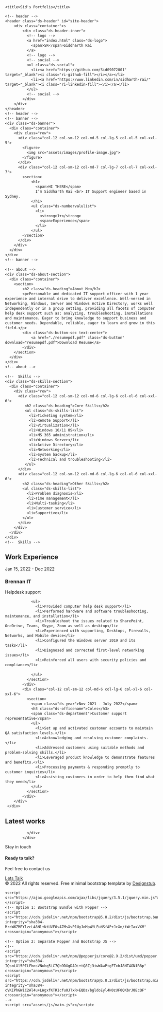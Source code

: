 <!doctype html>
<html lang="en">
  <head>
    <!-- Required meta tags -->
    <meta charset="utf-8">
    <meta name="viewport" content="width=device-width, initial-scale=1">
      <!-- Google Fots -->
     <link rel="preconnect" href="https://fonts.googleapis.com">
    <link rel="preconnect" href="https://fonts.gstatic.com" crossorigin>
    <link href="https://fonts.googleapis.com/css2?family=Inter:wght@100;200;300;400;500;600;700;800;900&display=swap" rel="stylesheet">
      <!-- Remixicon Icon -->
      <link href="https://cdn.jsdelivr.net/npm/remixicon@2.5.0/fonts/remixicon.css" rel="stylesheet">
      <!-- Remixicon Icon -->
      <!-- Bootstrap CSS -->
      <link href="https://cdn.jsdelivr.net/npm/bootstrap@5.0.2/dist/css/bootstrap.min.css" rel="stylesheet" integrity="sha384-EVSTQN3/azprG1Anm3QDgpJLIm9Nao0Yz1ztcQTwFspd3yD65VohhpuuCOmLASjC" crossorigin="anonymous">
      <link href="https://unpkg.com/aos@2.3.1/dist/aos.css" rel="stylesheet">
      <!-- Main CSS -->
      <link href="assets/css/main.css" rel="stylesheet">


    <title>Sid's Portfolio</title>
  </head>
  <body>
   
    <!-- header -->
    <header class="ds-header" id="site-header">
        <div class="container">s
            <div class="ds-header-inner">
              <!-- logo -->
              <a href="index.html" class="ds-logo">
                <span>SR</span>Siddharth Rai
              </a>
              <!-- logo -->
              <!-- social -->
              <ul class="ds-social">
                <li><a href="https://github.com/Sid09072001" target="_blank"><i class="ri-github-fill"></i></a></li>
                <li><a href="https://www.linkedin.com/in/sidharth-rai/" target="_blank"><i class="ri-linkedin-fill"></i></a></li>
              </ul>
              <!-- social -->
            </div>
        </div>
    </header>
    <!-- header -->
    <!-- banner -->
    <div class="ds-banner">
      <div class="container">
        <div class="row">
          <div class="col-12 col-sm-12 col-md-5 col-lg-5 col-xl-5 col-xxl-5">
            <figure>
              <img src="assets/images/profile-image.jpg">
            </figure>
          </div>
          <div class="col-12 col-sm-12 col-md-7 col-lg-7 col-xl-7 col-xxl-7">
            <section>
                <h1>
                  <span>HI THERE</span>
                  I’m Siddharth Rai <br> IT Support engineer based in Sydney.
                </h1>
                <ul class="ds-numbervalulist">
                  <li>
                    <strong>1+</strong>
                    <span>Experience</span>
                  </li>
                </ul>
            </section>
          </div>
        </div>
      </div>
    </div>
    <!-- banner -->

    <!-- about -->
    <div class="ds-about-section">
      <div class="container">
        <section>
            <h2 class="ds-heading">About Me</h2>
            <p>Personable and dedicated IT support officer with 1 year experience and internal drive to deliver excellence. Well-versed in Networking, Windows, Server and Windows Active Directory, works well independently or in a group setting, providing all facets of computer help desk support such as: analyzing, troubleshooting, installations and maintenance. Eager to bring knowledge to support business and customer needs. Dependable, reliable, eager to learn and grow in this field.</p>
            <div class="ds-button-sec text-center">
                <a href="./resumepdf.pdf" class="ds-button" download="resumepdf.pdf">Download Resume</a>
            </div>
        </section>
      </div>
    </div>
    <!-- about -->

    <!--  Skills -->
    <div class="ds-skills-section">
      <div class="container">
        <div class="row">
          <div class="col-12 col-sm-12 col-md-6 col-lg-6 col-xl-6 col-xxl-6">
             <h2 class="ds-heading">Core Skills</h2>
             <ul class="ds-skills-list">
               <li>Ticketing system</li>
               <li>Remote Support</li>
               <li>Virtualization</li>
               <li>Windows 10/11 OS</li>
               <li>MS 365 administration</li>
               <li>Windows Server</li>
               <li>Active Directory</li>
               <li>Networking</li>
               <li>System backup</li>
               <li>Technical and troubleshooting</li>
             </ul>
          </div>
          <div class="col-12 col-sm-12 col-md-6 col-lg-6 col-xl-6 col-xxl-6">
            <h2 class="ds-heading">Other Skills</h2>
            <ul class="ds-skills-list">
              <li>Problem diagnosis</li>
              <li>Time management</li>
              <li>Multi-tasking</li>
              <li>Customer service</li>
              <li>Supportive</li>
            </ul>
          </div>
        </div>
      </div>
    </div>
    <!--  Skills -->

   <!-- Experience -->
   <div class="ds-experience-section">
     <div class="container">
        <h2 class="ds-heading">Work Experience</h2>
        <div class="row ds-experience-list">
            <div class="col-12 col-sm-12 col-md-6 col-lg-6 col-xl-6 col-xxl-6">
              <section>
                <span class="ds-year">Jan 15, 2022 - Dec 2022</span>
                <h3 class="ds-officename">Brennan IT</h3>
                <span class="ds-department">Helpdesk support</span>
          
                <ul>
                  <li>Provided computer help desk support</li>
                  <li>Performed hardware and software troubleshooting, maintenance, and installation</li>
                  <li>Troubleshoot the issues related to SharePoint, OneDrive, Teams, Skype, Zoom as well as desktop</li>
                  <li>Experienced with supporting, Desktops, Firewalls, Networks, and Mobile device</li>
                  <li>Configured the Windows server 2019 and its tasks</li>
                  <li>Diagnosed and corrected first-level networking issues</li>
                  <li>Reinforced all users with security policies and compliance</li>
            
                </ul>
              </section>
            </div>
            <div class="col-12 col-sm-12 col-md-6 col-lg-6 col-xl-6 col-xxl-6">
              <section>
                <span class="ds-year">Nov 2021 - July 2022</span>
                <h3 class="ds-officename">Coles</h3>
                <span class="ds-department">Customer support representative</span>
                <ul>
                  <li>Set up and activated customer accounts to maintain QA satisfaction levels.</li>
                  <li>Acknowledging and resolving customer complaints.</li>
                  <li>Addressed customers using suitable methods and problem-solving skills.</li>
                  <li>Leveraged product knowledge to demonstrate features and benefits.</li>
                  <li>Processing payments & responding promptly to customer inquiries</li>
                  <li>Assisting customers in order to help them find what they need</li>
                </ul>
              </section>
            </div>
        </div>
     </div>
   </div>
    <!-- Experience -->

   <!--  Work -->
   <div class="ds-work-section">
     <div class="container">
          <h2 class="ds-heading">Latest works</h2>
          
              </div>
            </div>
   <!--  Work -->

   <!--  footer -->
   <footer class="ds-footer text-center">
     <div class="container">
        <section>
          <span>Stay in touch</span>
          <h4>Ready to talk?</h4>
          <p>Feel free to contact us</p>
          <a href="mailto:sidharthrai.rai33@gmail.com" class="ds-button">Lets Talk</a>
        </section>
        <span class="ds-copyright">© 2022 All rights reserved. Free minimal bootstrap template by <a href="https://designstub.com/" target="_blank">Designstub</a>.</span>
     </div>
   </footer>


    <script src="https://ajax.googleapis.com/ajax/libs/jquery/3.5.1/jquery.min.js"></script>
    <!-- Option 1: Bootstrap Bundle with Popper -->
    <script src="https://cdn.jsdelivr.net/npm/bootstrap@5.0.2/dist/js/bootstrap.bundle.min.js" integrity="sha384-MrcW6ZMFYlzcLA8Nl+NtUVF0sA7MsXsP1UyJoMp4YLEuNSfAP+JcXn/tWtIaxVXM" crossorigin="anonymous"></script>

    <!-- Option 2: Separate Popper and Bootstrap JS -->
    <!--
    <script src="https://cdn.jsdelivr.net/npm/@popperjs/core@2.9.2/dist/umd/popper.min.js" integrity="sha384-IQsoLXl5PILFhosVNubq5LC7Qb9DXgDA9i+tQ8Zj3iwWAwPtgFTxbJ8NT4GN1R8p" crossorigin="anonymous"></script>
    <script src="https://cdn.jsdelivr.net/npm/bootstrap@5.0.2/dist/js/bootstrap.min.js" integrity="sha384-cVKIPhGWiC2Al4u+LWgxfKTRIcfu0JTxR+EQDz/bgldoEyl4H0zUF0QKbrJ0EcQF" crossorigin="anonymous"></script>
    -->
    <script src="assets/js/main.js"></script>
  </body>
</html>
